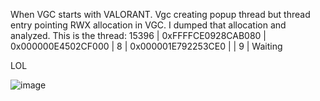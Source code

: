 When VGC starts with VALORANT. Vgc creating popup thread but thread entry pointing RWX allocation in VGC.
I dumped that allocation and analyzed.
This is the thread:
15396      |      0xFFFFCE0928CAB080      |      0x000000E4502CF000      |      8      |      0x000001E792253CE0      |            |      9      |      Waiting

LOL

![image](https://github.com/user-attachments/assets/e6495022-95cc-478f-988c-d1e6747bddc5)
